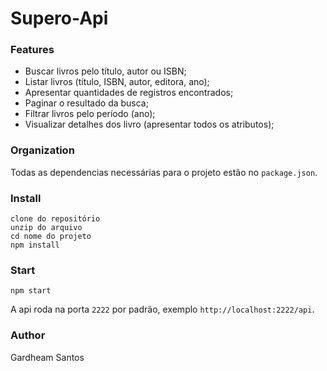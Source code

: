 # Supero-Api

### Features

+ Buscar livros pelo título, autor ou ISBN; 
+ Listar livros (título, ISBN, autor, editora, ano); 
+ Apresentar quantidades de registros encontrados; 
+ Paginar o resultado da busca; 
+ Filtrar livros pelo período (ano); 
+ Visualizar detalhes dos livro (apresentar todos os atributos); 


### Organization
Todas as dependencias necessárias para o projeto estão no ````package.json````.


### Install
````
clone do repositório
unzip do arquivo
cd nome do projeto
npm install
````

### Start
````
npm start
````

A api roda na porta ````2222```` por padrão,
exemplo ````http://localhost:2222/api````.


### Author
Gardheam Santos
